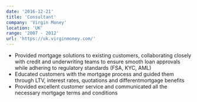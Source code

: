 ```yaml
---
date: '2016-12-21'
title: 'Consultant'
company: 'Virgin Money'
location: 'UK'
range: '2007 - 2012'
url: 'https://uk.virginmoney.com/'
---
```


- Provided mortgage solutions to existing customers, collaborating closely with credit and underwriting teams to ensure smooth loan approvals while adhering to regulatory standards (FSA, KYC, AML)
- Educated customers with the mortgage process and guided them through LTV, interest rates, quotations and differentmortgage benefits
- Provided excellent customer service and communicated all the necessary mortgage terms and conditions
